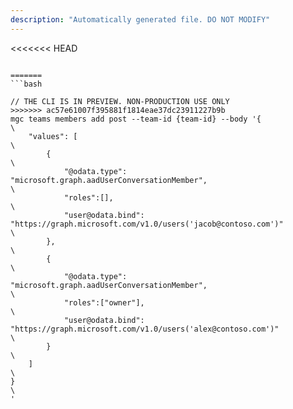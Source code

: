 ```yaml
---
description: "Automatically generated file. DO NOT MODIFY"
---
```


<<<<<<< HEAD
```cli

=======
```bash

// THE CLI IS IN PREVIEW. NON-PRODUCTION USE ONLY
>>>>>>> ac57e61007f395881f1814eae37dc23911227b9b
mgc teams members add post --team-id {team-id} --body '{\
    "values": [\
        {\
            "@odata.type": "microsoft.graph.aadUserConversationMember",\
            "roles":[],\
            "user@odata.bind": "https://graph.microsoft.com/v1.0/users('jacob@contoso.com')"\
        },\
        {\
            "@odata.type": "microsoft.graph.aadUserConversationMember",\
            "roles":["owner"],\
            "user@odata.bind": "https://graph.microsoft.com/v1.0/users('alex@contoso.com')"\
        }\
    ]\
}\
'

```